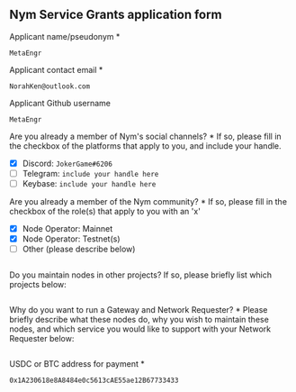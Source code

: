 Nym Service Grants application form 
------------------------------------

Applicant name/pseudonym *
```
MetaEngr
```

Applicant contact email *
```
NorahKen@outlook.com
```

Applicant Github username
```
MetaEngr
```

Are you already a member of Nym's social channels? * 
If so, please fill in the checkbox of the platforms that apply to you, and include your handle. 
- [x] Discord: `JokerGame#6206`
- [ ] Telegram: `include your handle here`
- [ ] Keybase: `include your handle here`

Are you already a member of the Nym community? * 
If so, please fill in the checkbox of the role(s) that apply to you with an 'x' 
- [x] Node Operator: Mainnet 
- [x] Node Operator: Testnet(s)
- [ ] Other (please describe below)
```
```

Do you maintain nodes in other projects? 
If so, please briefly list which projects below: 
```
```

Why do you want to run a Gateway and Network Requester? * 
Please briefly describe what these nodes do, why you wish to maintain these nodes, and which service you would like to support with your Network Requester below: 
```
```

USDC or BTC address for payment * 
```
0x1A230618e8A8484e0c5613cAE55ae12B67733433
```

